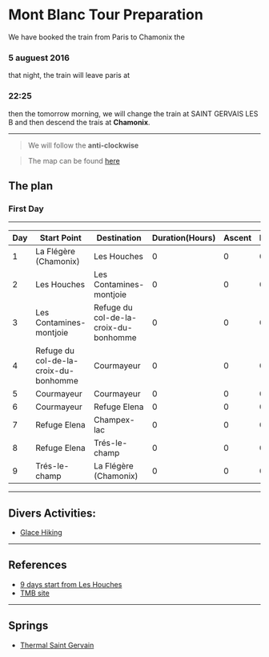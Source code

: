 # Mont Blanc Tour Preparation

We have booked the train from Paris to Chamonix the 
### 5 auguest 2016
that night, the train will leave paris at 
### 22:25
then the tomorrow morning, we will change the train at SAINT GERVAIS LES B and then
descend the trais at **Chamonix**.

---
> We will follow the **anti-clockwise**

> The map can be found [here](https://drive.google.com/open?id=1mLclypLXHhlsHoxoky25SspPwo0&usp=sharing)

## The plan

### First Day 
---
|Day|Start Point                          |Destination                          |Duration(Hours)|Ascent|Descent|Refuge|
|---|-------------------------------------|-------------------------------------|---------------|------|-------|------|
|1  |La Flégère (Chamonix)                |Les Houches                          |0              |0     |0      |X     |
|2  |Les Houches                          |Les Contamines-montjoie              |0              |0     |0      |X     |
|3  |Les Contamines-montjoie              |Refuge du col-de-la-croix-du-bonhomme|0              |0     |0      |X     |
|4  |Refuge du col-de-la-croix-du-bonhomme|Courmayeur                           |0              |0     |0      |X     |
|5  |Courmayeur                           |Courmayeur                           |0              |0     |0      |X     |
|6  |Courmayeur                           |Refuge Elena                         |0              |0     |0      |X     |
|7  |Refuge Elena                         |Champex-lac                          |0              |0     |0      |X     |
|8  |Refuge Elena                         |Trés-le-champ                        |0              |0     |0      |X     |
|9  |Trés-le-champ                        |La Flégère (Chamonix)                |0              |0     |0      |X     |

---
## Divers Activities:

* [Glace Hiking](http://www.chamonix-guides.com/Produit/296/Categorie/80/3-activites-ete-chamonix.html)

---
## References
* [9 days start from Les Houches](http://www.altituderando.com/Tour-du-Mont-Blanc-en-9-jours-avec)
* [TMB site](http://autourdumontblanc.com)

---
## Springs
* [Thermal Saint Gervain](http://www.thermes-saint-gervais.com/parcours-sante-forme)

